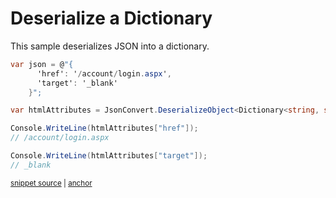 # Deserialize a Dictionary

This sample deserializes JSON into a dictionary.

<!-- snippet: DeserializeDictionary -->
<a id='snippet-deserializedictionary'></a>
```cs
var json = @"{
      'href': '/account/login.aspx',
      'target': '_blank'
    }";

var htmlAttributes = JsonConvert.DeserializeObject<Dictionary<string, string>>(json);

Console.WriteLine(htmlAttributes["href"]);
// /account/login.aspx

Console.WriteLine(htmlAttributes["target"]);
// _blank
```
<sup><a href='/src/Tests/Documentation/Samples/Serializer/DeserializeDictionary.cs#L10-L25' title='Snippet source file'>snippet source</a> | <a href='#snippet-deserializedictionary' title='Start of snippet'>anchor</a></sup>
<!-- endSnippet -->
